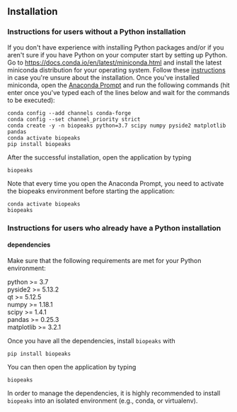 ## Installation

### Instructions for users without a Python installation
If you don't have experience with installing Python packages and/or if you
aren't sure if you have Python on your computer start by setting up Python.
Go to https://docs.conda.io/en/latest/miniconda.html and install the latest
miniconda distribution for your operating system.
Follow these [instructions](https://conda.io/projects/conda/en/latest/user-guide/install/index.html)
in case you're unsure about the installation. Once you've installed miniconda, open the
[Anaconda Prompt](https://docs.anaconda.com/anaconda/user-guide/getting-started/)
and run the following commands (hit enter once you've typed each of the lines below and wait for
the commands to be executed):

```
conda config --add channels conda-forge
conda config --set channel_priority strict
conda create -y -n biopeaks python=3.7 scipy numpy pyside2 matplotlib pandas
conda activate biopeaks
pip install biopeaks
```

After the successful installation, open the application by typing
```
biopeaks
```
Note that every time you open the Anaconda Prompt, you need to activate the
biopeaks environment before starting the application:
```
conda activate biopeaks
biopeaks
```

### Instructions for users who already have a Python installation

#### dependencies
Make sure that the following requirements are met for your Python environment:

python >= 3.7<br/>
pyside2 >= 5.13.2<br/>
qt >= 5.12.5<br/>
numpy >= 1.18.1<br/>
scipy >= 1.4.1<br/>
pandas >= 0.25.3<br/>
matplotlib >= 3.2.1

Once you have all the dependencies, install `biopeaks` with

```
pip install biopeaks
```

You can then open the application by typing

```
biopeaks
```

In order to manage the dependencies, it is highly recommended to install
`biopeaks` into an isolated environment (e.g., conda, or virtualenv).

